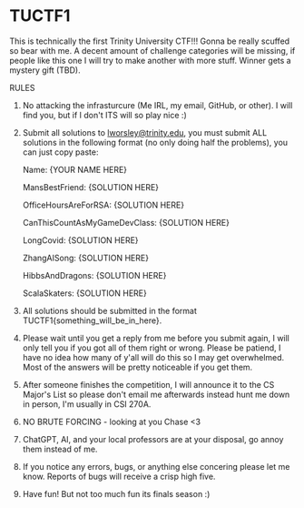 # TUCTF1

This is technically the first Trinity University CTF!!!
Gonna be really scuffed so bear with me. A decent amount of challenge categories will be missing, if people like this one I will try to make another with more stuff. Winner gets a mystery gift (TBD).

RULES
1. No attacking the infrasturcure (Me IRL, my email, GitHub, or other). I will find you, but if I don't ITS will so play nice :)
2. Submit all solutions to lworsley@trinity.edu, you must submit ALL solutions in the following format (no only doing half the problems), you can just copy paste:

   Name: {YOUR NAME HERE}

   MansBestFriend: {SOLUTION HERE}

   OfficeHoursAreForRSA: {SOLUTION HERE}

   CanThisCountAsMyGameDevClass: {SOLUTION HERE}

   LongCovid: {SOLUTION HERE}

   ZhangAISong: {SOLUTION HERE}

   HibbsAndDragons: {SOLUTION HERE}

   ScalaSkaters: {SOLUTION HERE}

3. All solutions should be submitted in the format TUCTF1{something_will_be_in_here}. 
4. Please wait until you get a reply from me before you submit again, I will only tell you if you got all of them right or wrong. Please be patiend, I have no idea how many of y'all will do this so I may get overwhelmed. Most of the answers will be pretty noticeable if you get them.
5. After someone finishes the competition, I will announce it to the CS Major's List so please don't email me afterwards instead hunt me down in person, I'm usually in CSI 270A.
6. NO BRUTE FORCING - looking at you Chase <3
7. ChatGPT, AI, and your local professors are at your disposal, go annoy them instead of me.
8. If you notice any errors, bugs, or anything else concering please let me know. Reports of bugs will receive a crisp high five.
9. Have fun! But not too much fun its finals season :)
